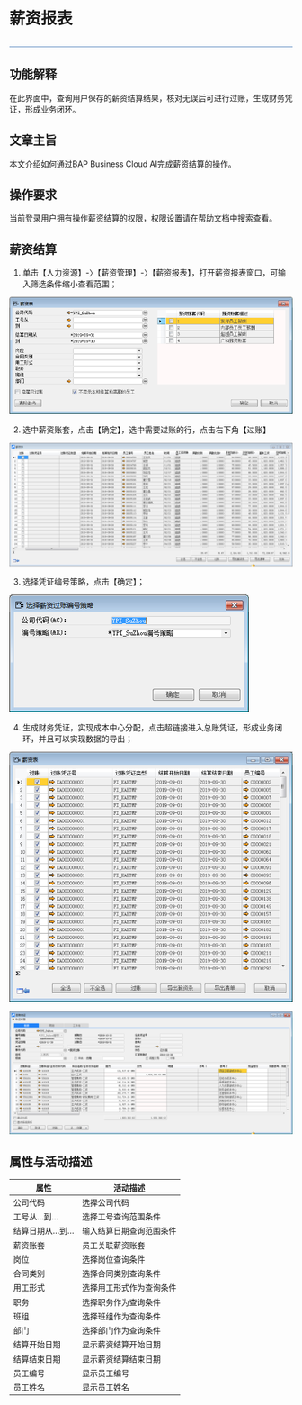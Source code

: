  

# 薪资报表

![img](图片/标题.png) 

## 功能解释 

在此界面中，查询用户保存的薪资结算结果，核对无误后可进行过账，生成财务凭证，形成业务闭环。

 
## 文章主旨 

本文介绍如何通过BAP Business Cloud AI完成薪资结算的操作。

## 操作要求 

当前登录用户拥有操作薪资结算的权限，权限设置请在帮助文档中搜索查看。

## 薪资结算 

1. 单击【人力资源】-〉【薪资管理】-〉【薪资报表】，打开薪资报表窗口，可输入筛选条件缩小查看范围；

![img](图片/报表1.png) 

2. 选中薪资账套，点击【确定】，选中需要过账的行，点击右下角【过账】

![img](图片/报表2.png) 

3. 选择凭证编号策略，点击【确定】；

![img](图片/报表3.png) 

4. 生成财务凭证，实现成本中心分配，点击超链接进入总账凭证，形成业务闭环，并且可以实现数据的导出；

![img](图片/报表4.png) 

![img](图片/报表5.png) 

 ## 属性与活动描述 

 

| **属性** | **活动描述**       |
| -------------- | ------------------------ |
| 公司代码       | 选择公司代码             |
| 工号从…到…     | 选择工号查询范围条件     |
| 结算日期从…到… | 输入结算日期查询范围条件 |
| 薪资账套       | 员工关联薪资账套         |
| 岗位           | 选择岗位查询条件         |
| 合同类别       | 选择合同类别查询条件     |
| 用工形式       | 选择用工形式作为查询条件 |
| 职务           | 选择职务作为查询条件     |
| 班组           | 选择班组作为查询条件     |
| 部门           | 选择部门作为查询条件     |
| 结算开始日期   | 显示薪资结算开始日期     |
| 结算结束日期   | 显示薪资结算结束日期     |
| 员工编号       | 显示员工编号             |
| 员工姓名       | 显示员工姓名             |

 

 

 

 
